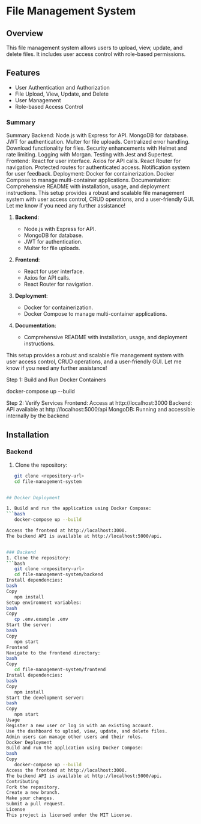 # File Management System

## Overview
This file management system allows users to upload, view, update, and delete files. It includes user access control with role-based permissions.

## Features
- User Authentication and Authorization
- File Upload, View, Update, and Delete
- User Management
- Role-based Access Control



### Summary
Summary
Backend:
Node.js with Express for API.
MongoDB for database.
JWT for authentication.
Multer for file uploads.
Centralized error handling.
Download functionality for files.
Security enhancements with Helmet and rate limiting.
Logging with Morgan.
Testing with Jest and Supertest.
Frontend:
React for user interface.
Axios for API calls.
React Router for navigation.
Protected routes for authenticated access.
Notification system for user feedback.
Deployment:
Docker for containerization.
Docker Compose to manage multi-container applications.
Documentation:
Comprehensive README with installation, usage, and deployment instructions.
This setup provides a robust and scalable file management system with user access control, CRUD operations, and a user-friendly GUI. Let me know if you need any further assistance!

1. **Backend**:
   - Node.js with Express for API.
   - MongoDB for database.
   - JWT for authentication.
   - Multer for file uploads.

2. **Frontend**:
   - React for user interface.
   - Axios for API calls.
   - React Router for navigation.

3. **Deployment**:
   - Docker for containerization.
   - Docker Compose to manage multi-container applications.

4. **Documentation**:
   - Comprehensive README with installation, usage, and deployment instructions.

This setup provides a robust and scalable file management system with user access control, CRUD operations, and a user-friendly GUI. Let me know if you need any further assistance!

Step 1: Build and Run Docker Containers

docker-compose up --build

Step 2: Verify Services
Frontend: Access at http://localhost:3000
Backend: API available at http://localhost:5000/api
MongoDB: Running and accessible internally by the backend

## Installation

### Backend
1. Clone the repository:
```bash
   git clone <repository-url>
   cd file-management-system


## Docker Deployment

1. Build and run the application using Docker Compose:
```bash
   docker-compose up --build

Access the frontend at http://localhost:3000.
The backend API is available at http://localhost:5000/api.


### Backend
1. Clone the repository:
```bash
   git clone <repository-url>
   cd file-management-system/backend
Install dependencies:
bash
Copy
   npm install
Setup environment variables:
bash
Copy
   cp .env.example .env
Start the server:
bash
Copy
   npm start
Frontend
Navigate to the frontend directory:
bash
Copy
   cd file-management-system/frontend
Install dependencies:
bash
Copy
   npm install
Start the development server:
bash
Copy
   npm start
Usage
Register a new user or log in with an existing account.
Use the dashboard to upload, view, update, and delete files.
Admin users can manage other users and their roles.
Docker Deployment
Build and run the application using Docker Compose:
bash
Copy
   docker-compose up --build
Access the frontend at http://localhost:3000.
The backend API is available at http://localhost:5000/api.
Contributing
Fork the repository.
Create a new branch.
Make your changes.
Submit a pull request.
License
This project is licensed under the MIT License.